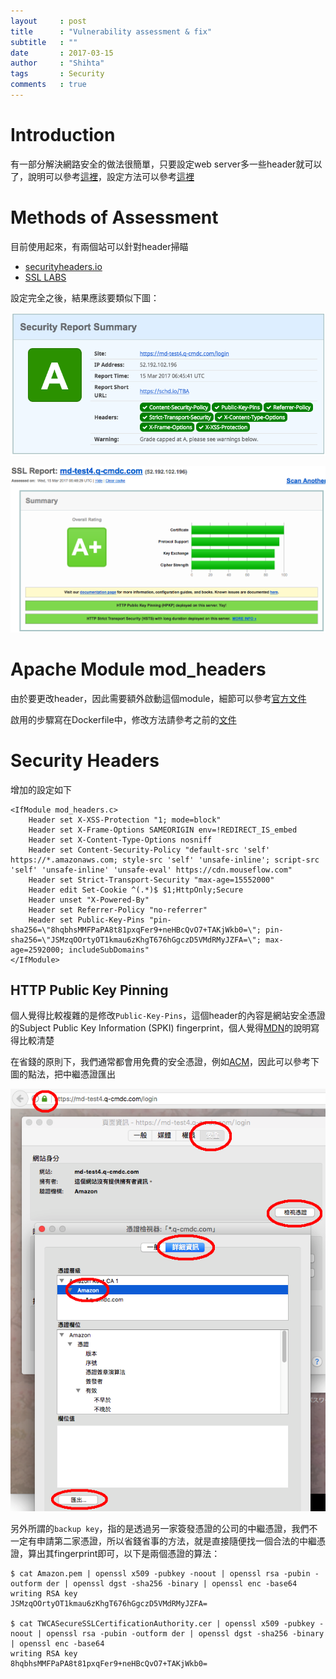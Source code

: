 ```yaml
---
layout     : post
title      : "Vulnerability assessment & fix"
subtitle   : ""
date       : 2017-03-15
author     : "Shihta"
tags       : Security
comments   : true
---
```


# Introduction

有一部分解決網路安全的做法很簡單，只要設定web server多一些header就可以了，說明可以參考[這裡][1]，設定方法可以參考[這裡][2]

# Methods of Assessment

目前使用起來，有兩個站可以針對header掃瞄

- [securityheaders.io][3]
- [SSL LABS][4]

設定完全之後，結果應該要類似下圖：

![Result of securityheaders.io](/public/2017-03-15/result-of-securityheaders-io.png)

![Result of SSL LABS](/public/2017-03-15/result-of-ssl-labs.png)

# Apache Module mod_headers

由於要更改header，因此需要額外啟動這個module，細節可以參考[官方文件][5]

啟用的步驟寫在Dockerfile中，修改方法請參考之前的[文件][6]

# Security Headers

增加的設定如下

```ApacheConf
<IfModule mod_headers.c>
    Header set X-XSS-Protection "1; mode=block"
    Header set X-Frame-Options SAMEORIGIN env=!REDIRECT_IS_embed
    Header set X-Content-Type-Options nosniff
    Header set Content-Security-Policy "default-src 'self' https://*.amazonaws.com; style-src 'self' 'unsafe-inline'; script-src 'self' 'unsafe-inline' 'unsafe-eval' https://cdn.mouseflow.com"
    Header set Strict-Transport-Security "max-age=15552000"
    Header edit Set-Cookie ^(.*)$ $1;HttpOnly;Secure
    Header unset "X-Powered-By"
    Header set Referrer-Policy "no-referrer"
    Header set Public-Key-Pins "pin-sha256=\"8hqbhsMMFPaPA8t81pxqFer9+neHBcQvO7+TAKjWkb0=\"; pin-sha256=\"JSMzqOOrtyOT1kmau6zKhgT676hGgczD5VMdRMyJZFA=\"; max-age=2592000; includeSubDomains"
</IfModule>
```

## HTTP Public Key Pinning

個人覺得比較複雜的是修改`Public-Key-Pins`，這個header的內容是網站安全憑證的Subject Public Key Information (SPKI) fingerprint，個人覺得[MDN][7]的說明寫得比較清楚

在省錢的原則下，我們通常都會用免費的安全憑證，例如[ACM][8]，因此可以參考下圖的點法，把中繼憑證匯出

![Result of SSL LABS](/public/2017-03-15/export-certificates.png)

另外所謂的`backup key`，指的是透過另一家簽發憑證的公司的中繼憑證，我們不一定有申請第二家憑證，所以省錢省事的方法，就是直接隨便找一個合法的中繼憑證，算出其fingerprint即可，以下是兩個憑證的算法：

```
$ cat Amazon.pem | openssl x509 -pubkey -noout | openssl rsa -pubin -outform der | openssl dgst -sha256 -binary | openssl enc -base64
writing RSA key
JSMzqOOrtyOT1kmau6zKhgT676hGgczD5VMdRMyJZFA=

$ cat TWCASecureSSLCertificationAuthority.cer | openssl x509 -pubkey -noout | openssl rsa -pubin -outform der | openssl dgst -sha256 -binary | openssl enc -base64
writing RSA key
8hqbhsMMFPaPA8t81pxqFer9+neHBcQvO7+TAKjWkb0=
```

<!-- Reference -->

[1]: http://devco.re/blog/2014/03/10/security-issues-of-http-headers-1/ "HTTP Headers 的資安議題 (1)"
[2]: https://hzsh.xyz/877/%E7%B6%B2%E7%AB%99http-headers%E9%85%8D%E7%BD%AE-%E5%BE%9E%E8%A8%AA%E5%AE%A2%E7%AB%AF%E6%8F%90%E5%8D%87%E7%AB%99%E9%BB%9E%E5%AE%89%E5%85%A8%E6%80%A7 "網站HTTP headers配置-從訪客端提升站點安全性"
[3]: https://securityheaders.io/ "securityheaders.io"
[4]: https://www.ssllabs.com/ssltest/index.html "SSL LABS - SSL Server Test"
[5]: https://httpd.apache.org/docs/current/mod/mod_headers.html "Apache Module mod_headers"
[6]: /2017/03/10/How-to-change-ap-config/ "How to change ap config"
[7]: https://developer.mozilla.org/en-US/docs/Web/HTTP/Public_Key_Pinning "HTTP Public Key Pinning (HPKP)"
[8]: https://aws.amazon.com/tw/certificate-manager/ "AWS Certificate Manager"
